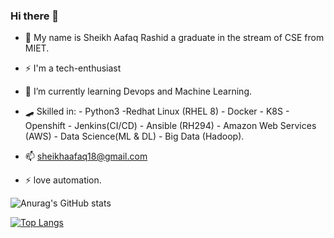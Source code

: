 ### Hi there 👋


- 💬 My name is Sheikh Aafaq Rashid a graduate in the stream of CSE from MIET.
- ⚡ I'm a tech-enthusiast
- 🌱 I’m currently learning Devops and Machine Learning.
- 🛹 Skilled in:
      - Python3 -Redhat Linux (RHEL 8)
      - Docker 
      - K8S
      - Openshift
      - Jenkins(CI/CD)
      - Ansible (RH294) 
      - Amazon Web Services (AWS)
      - Data Science(ML & DL)
      - Big Data (Hadoop).

- 📫 sheikhaafaq18@gmail.com
- ⚡ love automation.


![Anurag's GitHub stats](https://github-readme-stats.vercel.app/api?username=sheikhaafaq&show_icons=true&theme=highcontrast)

[![Top Langs](https://github-readme-stats.vercel.app/api/top-langs/?username=sheikhaafaq&layout=compact)](https://github.com/anuraghazra/github-readme-stats)

